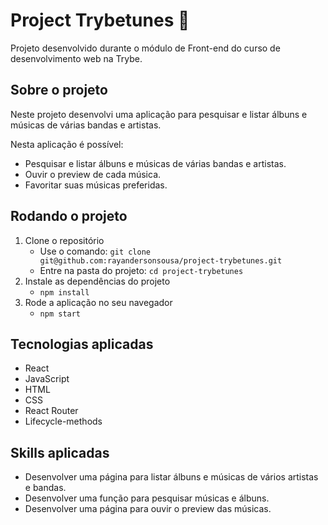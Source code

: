 # Project Trybetunes :musical_note:

Projeto desenvolvido durante o módulo de Front-end do curso de desenvolvimento web na Trybe.

## Sobre o projeto

Neste projeto desenvolvi uma aplicação para pesquisar e listar álbuns e músicas de várias bandas e artistas.

Nesta aplicação é possível:
   - Pesquisar e listar álbuns e músicas de várias bandas e artistas.
   - Ouvir o preview de cada música.
   - Favoritar suas músicas preferidas.

## Rodando o projeto

1. Clone o repositório
   - Use o comando: `git clone git@github.com:rayandersonsousa/project-trybetunes.git`
   - Entre na pasta do projeto: `cd project-trybetunes`
2. Instale as dependências do projeto
   - `npm install`
3. Rode a aplicação no seu navegador
   - `npm start`

## Tecnologias aplicadas

- React
- JavaScript
- HTML
- CSS
- React Router
- Lifecycle-methods

## Skills aplicadas

- Desenvolver uma página para listar álbuns e músicas de vários artistas e bandas.
- Desenvolver uma função para pesquisar músicas e álbuns.
- Desenvolver uma página para ouvir o preview das músicas.
